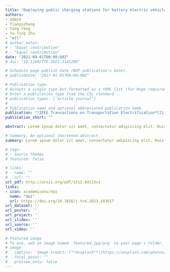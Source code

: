 ```yaml
---
title: "Deploying public charging stations for battery electric vehicles on the expressway network based on dynamic charging demand"
authors:
- admin
- Tianyuzhang
- Yang Yang
- Yu-Ting Zhu
- "etl"
# author_notes:
# - "Equal contribution"
# - "Equal contribution"
date: "2022-09-01T00:00:00Z"
# doi: "10.1109/TTE.2022.3141208"

# Schedule page publish date (NOT publication's date).
# publishDate: "2017-01-01T00:00:00Z"

# Publication type.
# Accepts a single type but formatted as a YAML list (for Hugo requirements).
# Enter a publication type from the CSL standard.
# publication_types: ["article-journal"]
# 
# Publication name and optional abbreviated publication name.
publication: "*IEEE Transactions on Transportation Electrification*[J], 2022, 8(2): 2531-2548."
publication_short: ""

abstract: Lorem ipsum dolor sit amet, consectetur adipiscing elit. Duis posuere tellus ac convallis placerat. Proin tincidunt magna sed ex sollicitudin condimentum. Sed ac faucibus dolor, scelerisque sollicitudin nisi. Cras purus urna, suscipit quis sapien eu, pulvinar tempor diam. Quisque risus orci, mollis id ante sit amet, gravida egestas nisl. Sed ac tempus magna. Proin in dui enim. Donec condimentum, sem id dapibus fringilla, tellus enim condimentum arcu, nec volutpat est felis vel metus. Vestibulum sit amet erat at nulla eleifend gravida.

# Summary. An optional shortened abstract.
summary: Lorem ipsum dolor sit amet, consectetur adipiscing elit. Duis posuere tellus ac convallis placerat. Proin tincidunt magna sed ex sollicitudin condimentum.

# tags:
# - Source Themes
# featured: false

# links:
# - name: ""
#   url: ""
url_pdf: http://arxiv.org/pdf/1512.04133v1
links:
- icon: academicons/doi
  name: "doi"
  url: https://doi.org/10.1016/j.trd.2023.103617
url_dataset: ''
url_poster: ''
url_project: ''
url_slides: ''
url_source: ''
url_video: ''

# Featured image
# To use, add an image named `featured.jpg/png` to your page's folder. 
# image:
#   caption: 'Image credit: [**Unsplash**](https://unsplash.com/photos/jdD8gXaTZsc)'
#   focal_point: ""
#   preview_only: false
---
```

